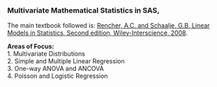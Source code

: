 ### Multivariate Mathematical Statistics in SAS,

The main textbook followed is: <a href='https://www.amazon.com/Linear-Models-Statistics-Alvin-Rencher/dp/0471754986'>Rencher, A.C. and Schaalje, G.B, Linear Models in Statistics, Second edition, Wiley-Interscience, 2008</a>.<br>

<b>Areas of Focus:</b><br>1. Multivariate Distributions <br>2. Simple and Multiple Linear Regression <br>3. One-way ANOVA and ANCOVA <br>4. Poisson and Logistic Regression
